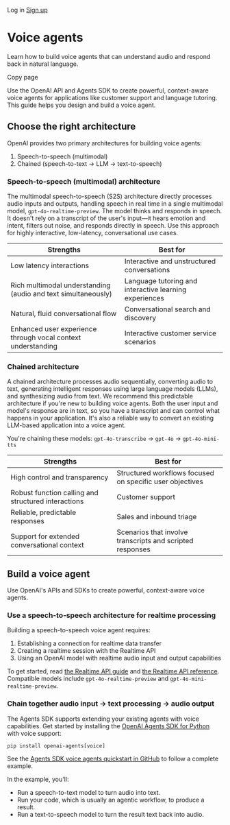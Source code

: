 Log in [Sign up](https://platform.openai.com/signup)

# Voice agents

Learn how to build voice agents that can understand audio and respond back in natural language.

Copy page

Use the OpenAI API and Agents SDK to create powerful, context-aware voice agents for applications like customer support and language tutoring. This guide helps you design and build a voice agent.

## Choose the right architecture

OpenAI provides two primary architectures for building voice agents:

1. Speech-to-speech (multimodal)
2. Chained (speech-to-text → LLM → text-to-speech)

### Speech-to-speech (multimodal) architecture

The multimodal speech-to-speech (S2S) architecture directly processes audio inputs and outputs, handling speech in real time in a single multimodal model, `gpt-4o-realtime-preview`. The model thinks and responds in speech. It doesn't rely on a transcript of the user's input—it hears emotion and intent, filters out noise, and responds directly in speech. Use this approach for highly interactive, low-latency, conversational use cases.

| Strengths | Best for |
| --- | --- |
| Low latency interactions | Interactive and unstructured conversations |
| Rich multimodal understanding (audio and text simultaneously) | Language tutoring and interactive learning experiences |
| Natural, fluid conversational flow | Conversational search and discovery |
| Enhanced user experience through vocal context understanding | Interactive customer service scenarios |

### Chained architecture

A chained architecture processes audio sequentially, converting audio to text, generating intelligent responses using large language models (LLMs), and synthesizing audio from text. We recommend this predictable architecture if you're new to building voice agents. Both the user input and model's response are in text, so you have a transcript and can control what happens in your application. It's also a reliable way to convert an existing LLM-based application into a voice agent.

You're chaining these models: `gpt-4o-transcribe` → `gpt-4o` → `gpt-4o-mini-tts`

| Strengths | Best for |
| --- | --- |
| High control and transparency | Structured workflows focused on specific user objectives |
| Robust function calling and structured interactions | Customer support |
| Reliable, predictable responses | Sales and inbound triage |
| Support for extended conversational context | Scenarios that involve transcripts and scripted responses |

## Build a voice agent

Use OpenAI's APIs and SDKs to create powerful, context-aware voice agents.

### Use a speech-to-speech architecture for realtime processing

Building a speech-to-speech voice agent requires:

1. Establishing a connection for realtime data transfer
2. Creating a realtime session with the Realtime API
3. Using an OpenAI model with realtime audio input and output capabilities

To get started, read [the Realtime API guide](https://platform.openai.com/docs/guides/realtime) and [the Realtime API reference](https://platform.openai.com/docs/api-reference/realtime-sessions/create). Compatible models include `gpt-4o-realtime-preview` and `gpt-4o-mini-realtime-preview`.

### Chain together audio input → text processing → audio output

The Agents SDK supports extending your existing agents with voice capabilities. Get started by installing the [OpenAI Agents SDK for Python](https://openai.github.io/openai-agents-python/voice/quickstart/) with voice support:

```text
pip install openai-agents[voice]
```

See the [Agents SDK voice agents quickstart in GitHub](https://openai.github.io/openai-agents-python/voice/quickstart/) to follow a complete example.

In the example, you'll:

- Run a speech-to-text model to turn audio into text.
- Run your code, which is usually an agentic workflow, to produce a result.
- Run a text-to-speech model to turn the result text back into audio.